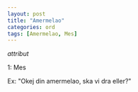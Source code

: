 ```yaml
---
layout: post
title: "Amermelao"
categories: ord
tags: [Amermelao, Mes]
---
```


*attribut*

1: Mes

Ex: "Okej din amermelao, ska vi dra eller?"
